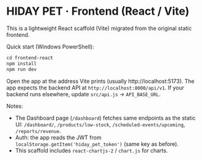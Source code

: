 # HIDAY PET · Frontend (React / Vite)

This is a lightweight React scaffold (Vite) migrated from the original static frontend.

Quick start (Windows PowerShell):

```powershell
cd frontend-react
npm install
npm run dev
```

Open the app at the address Vite prints (usually http://localhost:5173). The app expects the backend API at `http://localhost:8000/api/v1`. If your backend runs elsewhere, update `src/api.js` -> `API_BASE_URL`.

Notes:
- The Dashboard page (`/dashboard`) fetches same endpoints as the static UI: `/dashboard/`, `/products/low-stock`, `/scheduled-events/upcoming`, `/reports/revenue`.
- Auth: the app reads the JWT from `localStorage.getItem('hiday_pet_token')` (same key as before).
- This scaffold includes `react-chartjs-2` / `chart.js` for charts.
